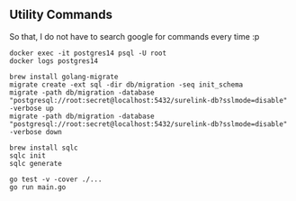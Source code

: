 ## Utility Commands
So that, I do not have to search google for commands every time :p

```shell
docker exec -it postgres14 psql -U root
docker logs postgres14
```
```shell
brew install golang-migrate
migrate create -ext sql -dir db/migration -seq init_schema
migrate -path db/migration -database "postgresql://root:secret@localhost:5432/surelink-db?sslmode=disable" -verbose up  
migrate -path db/migration -database "postgresql://root:secret@localhost:5432/surelink-db?sslmode=disable" -verbose down
```
```shell
brew install sqlc
sqlc init
sqlc generate
```
```shell
go test -v -cover ./...
go run main.go
```
